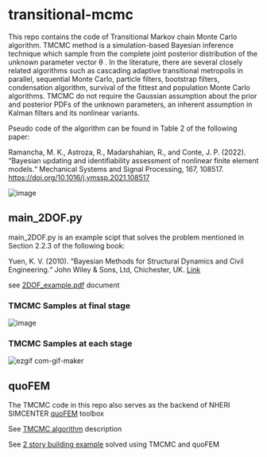 # transitional-mcmc

This repo contains the code of Transitional Markov chain Monte Carlo algorithm. TMCMC method is a simulation-based Bayesian inference technique which sample from the
complete joint posterior distribution of the unknown parameter vector θ . In the literature, there are several closely related algorithms such as cascading adaptive transitional metropolis in parallel, sequential Monte Carlo, particle filters, bootstrap filters, condensation algorithm,
survival of the fittest and population Monte Carlo algorithms. TMCMC do not require the Gaussian assumption about the prior and posterior PDFs of the unknown parameters, an inherent assumption in Kalman filters and its nonlinear variants.

Pseudo code of the algorithm can be found in Table 2 of the following paper:

Ramancha, M. K., Astroza, R., Madarshahian, R., and Conte, J. P. (2022). “Bayesian updating and identifiability assessment of nonlinear finite element models.“ Mechanical Systems and Signal Processing, 167, 108517. https://doi.org/10.1016/j.ymssp.2021.108517

![image](https://user-images.githubusercontent.com/41924394/170327389-0c2906bb-0761-497f-b256-eb1588b704e4.png)

## main_2DOF.py

main_2DOF.py is an example scipt that solves the problem mentioned in Section 2.2.3 of the following book:

Yuen, K. V. (2010). “Bayesian Methods for Structural Dynamics and Civil Engineering.“ John Wiley & Sons, Ltd, Chichester, UK. [Link](https://civiltechnocrats.files.wordpress.com/2013/11/bayesian-methods-for-structural-dynamics-and-civil-engineering.pdf)

see [2DOF_example.pdf](2DOF_example.pdf) document

### TMCMC Samples at final stage

![image](https://user-images.githubusercontent.com/41924394/170321794-bf395669-8623-454c-9b67-4bf66feefa7b.png)

### TMCMC Samples at each stage

![ezgif com-gif-maker](https://user-images.githubusercontent.com/41924394/198080622-b50b7ea2-1765-4e34-a2e0-bacb441c75c0.gif)

## quoFEM

The TMCMC code in this repo also serves as the backend of NHERI SIMCENTER [quoFEM](https://simcenter.designsafe-ci.org/research-tools/quofem-application/) toolbox

See [TMCMC algorithm](https://nheri-simcenter.github.io/quoFEM-Documentation/common/technical_manual/desktop/UCSDUQTechnical.html) description 

See [2 story building example](https://nheri-simcenter.github.io/quoFEM-Documentation/common/user_manual/examples/desktop/qfem-0014/README.html) solved using TMCMC and quoFEM
